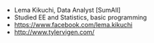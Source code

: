 * Lema Kikuchi, Data Analyst [SumAll]
* Studied EE and Statistics, basic programming
* https://www.facebook.com/lema.kikuchi
* http://www.tylervigen.com/